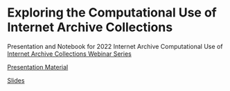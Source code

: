 # Exploring the Computational Use of Internet Archive Collections

Presentation and Notebook for 2022 Internet Archive Computational Use of [Internet Archive Collections Webinar Series](http://blog.archive.org/2022/02/09/library-as-laboratory-a-new-series-exploring-the-computational-use-of-internet-archive-collections/)



[Presentation Material]()

[Slides]()

